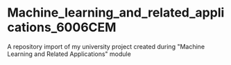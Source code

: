 # Machine_learning_and_related_applications_6006CEM
A repository import of my university project created during "Machine Learning and Related Applications" module
